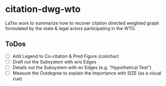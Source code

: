 # citation-dwg-wto
LaTex work to summarize how to recover citation directed weighted graph formulated by the state &amp; legal actors participating in the WTO.

## ToDos
- [ ] Add Legend to Co-citation & Pred Figure (colorbar)
- [ ] Draft out the Subsystem with w/o Edges 
- [ ] Details out the Subsystem with w/ Edges (e.g. "Hypothetical Test")
- [ ] Measure the Outdegree to explain the Importance with SIZE (as a visual cue)